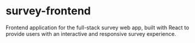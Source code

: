 # survey-frontend
Frontend application for the full-stack survey web app, built with React to provide users with an interactive and responsive survey experience.
